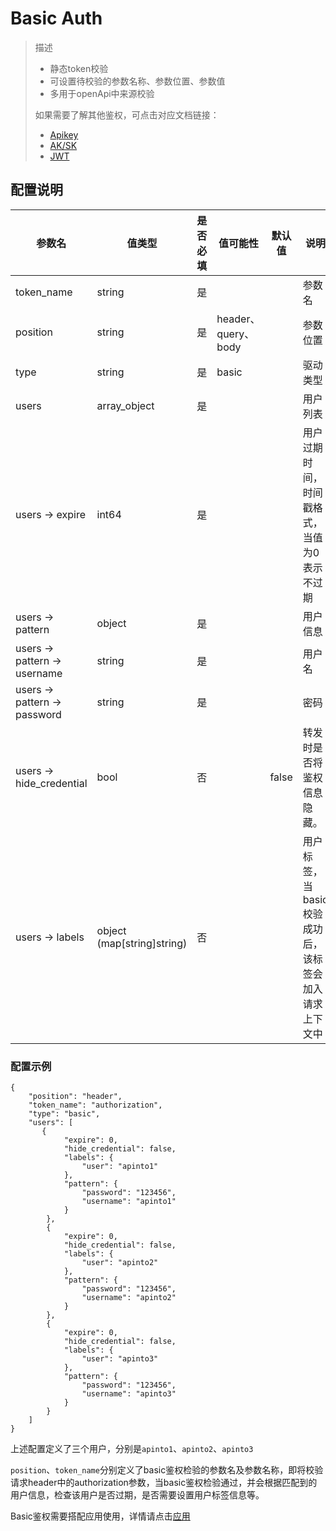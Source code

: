 # Basic Auth

> 描述
> * 静态token校验
> * 可设置待校验的参数名称、参数位置、参数值
> * 多用于openApi中来源校验
>
> 如果需要了解其他鉴权，可点击对应文档链接：
> * [Apikey](/docs/apinto/app/auth/apikey)
> * [AK/SK](/docs/apinto/app/auth/aksk)
> * [JWT](/docs/apinto/app/auth/jwt)

## 配置说明
| 参数名                       | 值类型                     | 是否必填 | 值可能性            | 默认值 | 说明                                                  |
| ---------------------------- | -------------------------- | -------- | ------------------- | ------ | ----------------------------------------------------- |
| token_name                   | string                     | 是       |                     |        | 参数名                                                |
| position                     | string                     | 是       | header、query、body |        | 参数位置                                              |
| type                         | string                     | 是       | basic               |        | 驱动类型                                              |
| users                        | array_object               | 是       |                     |        | 用户列表                                              |
| users -> expire              | int64                      | 是       |                     |        | 用户过期时间，时间戳格式，当值为0表示不过期           |
| users -> pattern             | object                     | 是       |                     |        | 用户信息                                              |
| users -> pattern -> username | string                     | 是       |                     |        | 用户名                                                |
| users -> pattern -> password | string                     | 是       |                     |        | 密码                                                  |
| users -> hide_credential     | bool                       | 否       |                     | false  | 转发时是否将鉴权信息隐藏。                            |
| users -> labels              | object (map[string]string) | 否       |                     |        | 用户标签，当basic校验成功后，该标签会加入请求上下文中 |

### 配置示例
```shell
{
    "position": "header",
    "token_name": "authorization",
    "type": "basic",
    "users": [
       {
            "expire": 0,
            "hide_credential": false,
            "labels": {
                "user": "apinto1"
            },
            "pattern": {
                "password": "123456",
                "username": "apinto1"
            }
        },
        {
            "expire": 0,
            "hide_credential": false,
            "labels": {
                "user": "apinto2"
            },
            "pattern": {
                "password": "123456",
                "username": "apinto2"
            }
        },
        {
            "expire": 0,
            "hide_credential": false,
            "labels": {
                "user": "apinto3"
            },
            "pattern": {
                "password": "123456",
                "username": "apinto3"
            }
        }
    ]
}
```

上述配置定义了三个用户，分别是`apinto1`、`apinto2`、`apinto3`

`position`、`token_name`分别定义了basic鉴权检验的参数名及参数名称，即将校验请求header中的authorization参数，当basic鉴权检验通过，并会根据匹配到的用户信息，检查该用户是否过期，是否需要设置用户标签信息等。

Basic鉴权需要搭配应用使用，详情请点击[应用](/docs/apinto/app/)

